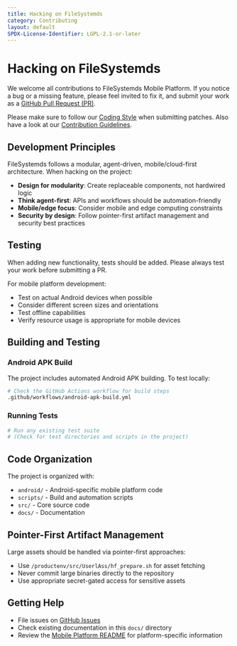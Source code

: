 ```yaml
---
title: Hacking on FileSystemds
category: Contributing
layout: default
SPDX-License-Identifier: LGPL-2.1-or-later
---
```


# Hacking on FileSystemds

We welcome all contributions to FileSystemds Mobile Platform. If you notice a bug or a missing
feature, please feel invited to fix it, and submit your work as a
[GitHub Pull Request (PR)](https://github.com/spiralgang/FileSystemds/pull/new).

Please make sure to follow our [Coding Style](CODING_STYLE.md) when submitting
patches. Also have a look at our [Contribution Guidelines](CONTRIBUTING.md).

## Development Principles

FileSystemds follows a modular, agent-driven, mobile/cloud-first architecture. When hacking on the project:

- **Design for modularity**: Create replaceable components, not hardwired logic
- **Think agent-first**: APIs and workflows should be automation-friendly
- **Mobile/edge focus**: Consider mobile and edge computing constraints
- **Security by design**: Follow pointer-first artifact management and security best practices

## Testing

When adding new functionality, tests should be added. Please always test your work before submitting a PR.

For mobile platform development:
- Test on actual Android devices when possible
- Consider different screen sizes and orientations
- Test offline capabilities
- Verify resource usage is appropriate for mobile devices

## Building and Testing

### Android APK Build

The project includes automated Android APK building. To test locally:

```bash
# Check the GitHub Actions workflow for build steps
.github/workflows/android-apk-build.yml
```

### Running Tests

```bash
# Run any existing test suite
# (Check for test directories and scripts in the project)
```

## Code Organization

The project is organized with:
- `android/` - Android-specific mobile platform code
- `scripts/` - Build and automation scripts
- `src/` - Core source code
- `docs/` - Documentation

## Pointer-First Artifact Management

Large assets should be handled via pointer-first approaches:
- Use `/productenv/src/UserlAss/hf_prepare.sh` for asset fetching
- Never commit large binaries directly to the repository
- Use appropriate secret-gated access for sensitive assets

## Getting Help

- File issues on [GitHub Issues](https://github.com/spiralgang/FileSystemds/issues)
- Check existing documentation in this `docs/` directory
- Review the [Mobile Platform README](../README_MOBILE.md) for platform-specific information